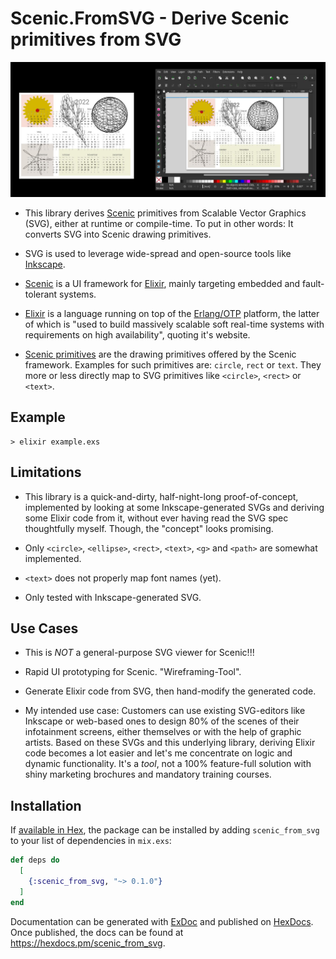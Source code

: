 # Scenic.FromSVG - Derive Scenic primitives from SVG

![Screenshot of Scenic.FromSVG vs Inkscape](./screenshot.jpg)

* This library derives [Scenic][scenic] primitives from Scalable Vector
  Graphics (SVG), either at runtime or compile-time. To put in other
  words: It converts SVG into Scenic drawing primitives.

* SVG is used to leverage wide-spread and open-source tools like [Inkscape][inkscape].

* [Scenic][scenic] is a UI framework for [Elixir][elixir], mainly targeting embedded
  and fault-tolerant systems.

* [Elixir][elixir] is a language running on top of the
  [Erlang/OTP][erlang] platform, the latter of which is "used to build
  massively scalable soft real-time systems with requirements on high
  availability", quoting it's website.

* [Scenic primitives][scenic-primitives] are the drawing primitives
  offered by the Scenic framework. Examples for such primitives are:
  `circle`, `rect` or `text`. They more or less directly map to SVG
  primitives like `<circle>`, `<rect>` or `<text>`.

## Example

    > elixir example.exs

## Limitations

* This library is a quick-and-dirty, half-night-long proof-of-concept,
  implemented by looking at some Inkscape-generated SVGs and deriving some
  Elixir code from it, without ever having read the SVG spec thoughtfully
  myself. Though, the "concept" looks promising.

* Only `<circle>`, `<ellipse>`, `<rect>`, `<text>`, `<g>` and `<path>` are
  somewhat implemented.

* `<text>` does not properly map font names (yet).

* Only tested with Inkscape-generated SVG.

## Use Cases

* This is *NOT* a general-purpose SVG viewer for Scenic!!!

* Rapid UI prototyping for Scenic. "Wireframing-Tool".

* Generate Elixir code from SVG, then hand-modify the generated code.

* My intended use case: Customers can use existing SVG-editors like
  Inkscape or web-based ones to design 80% of the scenes of their
  infotainment screens, either themselves or with the help of graphic
  artists. Based on these SVGs and this underlying library, deriving
  Elixir code becomes a lot easier and let's me concentrate on logic and
  dynamic functionality. It's a *tool*, not a 100% feature-full solution
  with shiny marketing brochures and mandatory training courses.

## Installation

If [available in Hex](https://hex.pm/docs/publish), the package can be installed
by adding `scenic_from_svg` to your list of dependencies in `mix.exs`:

```elixir
def deps do
  [
    {:scenic_from_svg, "~> 0.1.0"}
  ]
end
```

Documentation can be generated with [ExDoc](https://github.com/elixir-lang/ex_doc)
and published on [HexDocs](https://hexdocs.pm). Once published, the docs can
be found at <https://hexdocs.pm/scenic_from_svg>.

[inkscape]: https://inkscape.org/
[scenic]: https://hexdocs.pm/scenic/welcome.html
[scenic-primitives]: https://hexdocs.pm/scenic/0.12.0-rc.0/Scenic.Primitives.html
[elixir]: https://elixir-lang.org/
[erlang]: https://erlang.org/

